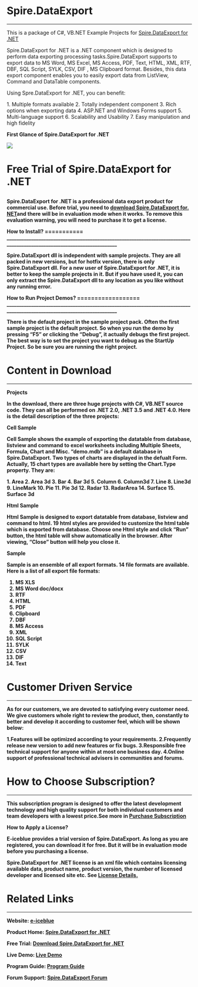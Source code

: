 Spire.DataExport
================
---------------------------------------------------------------------------------------------------------------------
This is a package of C#, VB.NET Example Projects for <a href="http://www.e-iceblue.com/Introduce/data-export-for-net-intro.html">Spire.DataExport for .NET</a></p>

Spire.DataExport for .NET is a .NET component which is designed to perform data exporting processing tasks.Spire.DataExport  supports to export data to MS Word, MS Excel, MS Access, PDF, Text, HTML, XML, RTF, DBF, SQL Script, SYLK, CSV, DIF , MS Clipboard format. Besides, this data export component enables you to easily export data from ListView, Command and DataTable components.

<p>Using Spre.DataExport for .NET, you can benefit:</p>
1. Multiple formats available
2. Totally independent component
3. Rich options when exporting data
4. ASP.NET and Windows Forms support
5. Multi-language support
6. Scalability and Usability
7. Easy manipulation and high fidelity

<strong><p>First Glance of Spire.DataExport for .NET<strong></p>
<img src="http://sphotos-a.xx.fbcdn.net/hphotos-ash4/3711_430325753682064_1041484155_n.jpg">

<strong><p>Free Trial of Spire.DataExport for .NET<strong></p>
================
<p>Spire.DataExport for .NET is a professional data export product for commercial use. Before trial, you need to <a href="http://www.e-iceblue.com/Download/download-dataexport-for-net-now.html">download Spire.DataExport for. NET</a>and there will be in evaluation mode when it works.  To remove this evaluation warning, you will need to purchase it to get a license.</p>
How to Install?
===========
________________________________________________________________________________________________________________________
<p>Spire.DataExport dll is independent with sample projects. They are all packed in new versions, but for hotfix version, there is only Spire.DataExport dll. For a new user of Spire.DataExport for .NET, it is better to keep the sample projects in it. But if you have used it, you can only extract the Spire.DataExport dll to any location as you like without any running error.</p>
How to Run Project Demos?
==================
________________________________________________________________________________________________________________________
<p>There is the default project in the sample project pack. Often the first sample project is the default project. So when you run the demo by pressing “F5” or clicking the “Debug”, it actually debugs the first project. The best way is to set the project you want to debug as the StartUp Project. So be sure you are running the right project.</p>

Content in Download
================
________________________________________________________________________________________________________________________
<strong><p>Projects<strong></p>
<p>In the download, there are three huge projects with C#, VB.NET source code. They can all be performed on .NET 2.0, .NET 3.5 and .NET 4.0. Here is the detail description of the three projects:</p>
<strong><p>Cell Sample<strong></p>
<p>Cell Sample shows the example of exporting the datatable from database, listview and command to excel worksheets including Multiple Sheets, Formula, Chart and Misc. “demo.mdb” is a default database in Spire.DataExport. Two types of charts are displayed in the defualt Form. Actually, 15 chart types are available here by setting the Chart.Type property. They are:</p>
1. Area
2. Area 3d
3. Bar
4. Bar 3d
5. Column
6. Column3d
7. Line
8. Line3d
9. LineMark
10. Pie
11. Pie 3d
12. Radar
13. RadarArea
14. Surface
15. Surface 3d

<strong>Html Sample<strong>

Html Sample is designed to export datatable from database, listview and command to html. 19 html styles are provided to customize the html table which is exported from database. Choose one Html style and click “Run” button, the html table will show automatically in the browser. After viewing, “Close” button will help you close it.

<strong>Sample<strong>

Sample is an ensemble of all export formats. 14 file formats are available. Here is a list of all export file formats:

1. MS XLS
2. MS Word doc/docx
3. RTF
4. HTML
5. PDF
6. Clipboard
7. DBF
8. MS Access
9. XML
10. SQL Script
11. SYLK
12. CSV
13. DIF
14. Text

Customer Driven Service
================
________________________________________________________________________________________________________________________
<p>As for our customers, we are devoted to satisfying every customer need. We give customers whole right to review the product, then, constantly to better and develop it according to customer feel, which will be shown below:</p>
1.Features will be optimized according to your requirements.
2.Frequently release new version to add new features or fix bugs.
3.Responsible free technical support for anyone within at most one business day.
4.Online support of professional technical advisers in communities and forums.

How to Choose Subscription?
================
________________________________________________________________________________________________________________________
<p>This subscription program is designed to offer the latest development technology and high quality support for both individual customers and team developers with a lowest price.See more in <a href="http://www.e-iceblue.com/Knowledgebase/Licensing/Purchase-Subscription.html">Purchase Subscription</a></p>
<strong><p>How to Apply a License?<strong></p>
<p>E-iceblue provides a trial version of Spire.DataExport. As long as you are registered, you can download it for free. But it will be in evaluation mode before you purchasing a license.</p>
<p>Spire.DataExport for .NET license is an xml file which contains licensing available data, product name, product version, the number of licensed developer and licensed site etc. See <a href="http://www.e-iceblue.com/Knowledgebase/Licensing/Licensing.html">License Details.</a></p>

Related Links
=================
________________________________________________________________________________________________________________________
<strong><p>Website: <a href="http://www.e-iceblue.com">e-iceblue</a></p>
<strong><p>Product Home: <a href="http://www.e-iceblue.com/Introduce/data-export-for-net-intro.html">Spire.DataExport for .NET</a></p>
<strong><p>Free Trial: <a href="http://www.e-iceblue.com/Download/download-dataexport-for-net-now.html">Download Spire.DataExport for .NET</a></p>
<strong><p>Live Demo: <a href="http://www.e-iceblue.com/Knowledgebase/Spire.DataExport.html">Live Demo</a></p>
<strong><p>Program Guide: <a href="http://www.e-iceblue.com/Knowledgebase/Spire.DataExport/Program-Guide.html">Program Guide</a></p>
<strong><p>Forum Support: <a href="http://www.e-iceblue.com/forum/viewforum.php?f=1">Spire.DataExport Forum</a></p>

